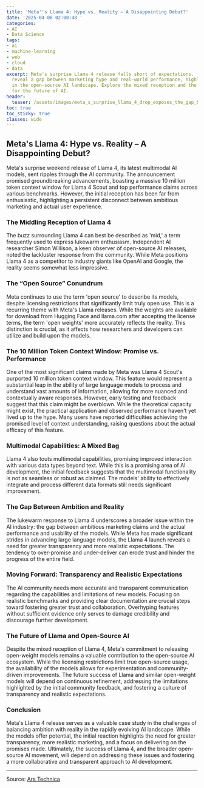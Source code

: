 ```yaml
---
title: 'Meta''s Llama 4: Hype vs. Reality – A Disappointing Debut?'
date: '2025-04-08 02:00:48 '
categories:
- AI
- Data Science
tags:
- ai
- machine-learning
- web
- cloud
- data
excerpt: Meta's surprise Llama 4 release falls short of expectations.  Early tests
  reveal a gap between marketing hype and real-world performance, highlighting challenges
  in the open-source AI landscape. Explore the mixed reception and the implications
  for the future of AI.
header:
  teaser: /assets/images/meta_s_surprise_llama_4_drop_exposes_the_gap_betwe_20250408020046.jpg
toc: true
toc_sticky: true
classes: wide
---
```


## Meta's Llama 4: Hype vs. Reality – A Disappointing Debut?

Meta's surprise weekend release of Llama 4, its latest multimodal AI models, sent ripples through the AI community.  The announcement promised groundbreaking advancements, boasting a massive 10 million token context window for Llama 4 Scout and top performance claims across various benchmarks.  However, the initial reception has been far from enthusiastic, highlighting a persistent disconnect between ambitious marketing and actual user experience.

### The Middling Reception of Llama 4

The buzz surrounding Llama 4 can best be described as 'mid,' a term frequently used to express lukewarm enthusiasm.  Independent AI researcher Simon Willison, a keen observer of open-source AI releases, noted the lackluster response from the community.  While Meta positions Llama 4 as a competitor to industry giants like OpenAI and Google, the reality seems somewhat less impressive.

### The “Open Source” Conundrum

Meta continues to use the term 'open source' to describe its models, despite licensing restrictions that significantly limit truly open use. This is a recurring theme with Meta's Llama releases.  While the weights are available for download from Hugging Face and llama.com after accepting the license terms,  the term 'open weights' more accurately reflects the reality.  This distinction is crucial, as it affects how researchers and developers can utilize and build upon the models.

###  The 10 Million Token Context Window: Promise vs. Performance

One of the most significant claims made by Meta was Llama 4 Scout's purported 10 million token context window. This feature would represent a substantial leap in the ability of large language models to process and understand vast amounts of information, allowing for more nuanced and contextually aware responses. However, early testing and feedback suggest that this claim might be overblown.  While the theoretical capacity might exist, the practical application and observed performance haven't yet lived up to the hype.  Many users have reported difficulties achieving the promised level of context understanding, raising questions about the actual efficacy of this feature.

###  Multimodal Capabilities:  A Mixed Bag

Llama 4 also touts multimodal capabilities, promising improved interaction with various data types beyond text. While this is a promising area of AI development, the initial feedback suggests that the multimodal functionality is not as seamless or robust as claimed. The models' ability to effectively integrate and process different data formats still needs significant improvement.

###  The Gap Between Ambition and Reality

The lukewarm response to Llama 4 underscores a broader issue within the AI industry: the gap between ambitious marketing claims and the actual performance and usability of the models.  While Meta has made significant strides in advancing large language models, the Llama 4 launch reveals a need for greater transparency and more realistic expectations.  The tendency to over-promise and under-deliver can erode trust and hinder the progress of the entire field.

###  Moving Forward:  Transparency and Realistic Expectations

The AI community needs more accurate and transparent communication regarding the capabilities and limitations of new models.  Focusing on realistic benchmarks and providing clear documentation are crucial steps toward fostering greater trust and collaboration.  Overhyping features without sufficient evidence only serves to damage credibility and discourage further development.

###  The Future of Llama and Open-Source AI

Despite the mixed reception of Llama 4, Meta's commitment to releasing open-weight models remains a valuable contribution to the open-source AI ecosystem.  While the licensing restrictions limit true open-source usage, the availability of the models allows for experimentation and community-driven improvements.  The future success of Llama and similar open-weight models will depend on continuous refinement, addressing the limitations highlighted by the initial community feedback, and fostering a culture of transparency and realistic expectations.

### Conclusion

Meta's Llama 4 release serves as a valuable case study in the challenges of balancing ambition with reality in the rapidly evolving AI landscape.  While the models offer potential, the initial reaction highlights the need for greater transparency, more realistic marketing, and a focus on delivering on the promises made.  Ultimately, the success of Llama 4, and the broader open-source AI movement, will depend on addressing these issues and fostering a more collaborative and transparent approach to AI development.

---

Source: [Ars Technica ](https://arstechnica.com/ai/2025/04/metas-surprise-llama-4-drop-exposes-the-gap-between-ai-ambition-and-reality/)